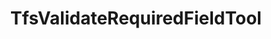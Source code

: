 ---
optionsClassName: TfsValidateRequiredFieldToolOptions
optionsClassFullName: MigrationTools.Tools.TfsValidateRequiredFieldToolOptions
configurationSamples:
- name: defaults
  description: 
  code: There are no defaults! Check the sample for options!
  sampleFor: MigrationTools.Tools.TfsValidateRequiredFieldToolOptions
- name: sample
  description: 
  code: There is no sample, but you can check the classic below for a general feel.
  sampleFor: MigrationTools.Tools.TfsValidateRequiredFieldToolOptions
- name: classic
  description: 
  code: >-
    {
      "$type": "TfsValidateRequiredFieldToolOptions",
      "Enabled": false
    }
  sampleFor: MigrationTools.Tools.TfsValidateRequiredFieldToolOptions
description: missing XML code comments
className: TfsValidateRequiredFieldTool
typeName: Tools
architecture: 
options:
- parameterName: Enabled
  type: Boolean
  description: If set to `true` then the tool will run. Set to `false` and the processor will not run.
  defaultValue: missing XML code comments
status: missing XML code comments
processingTarget: missing XML code comments
classFile: /src/MigrationTools.Clients.TfsObjectModel/Tools/TfsValidateRequiredFieldTool.cs
optionsClassFile: /src/MigrationTools.Clients.TfsObjectModel/Tools/TfsValidateRequiredFieldToolOptions.cs

redirectFrom:
- /Reference/Tools/TfsValidateRequiredFieldToolOptions/
layout: reference
toc: true
permalink: /Reference/Tools/TfsValidateRequiredFieldTool/
title: TfsValidateRequiredFieldTool
categories:
- Tools
- 
topics:
- topic: notes
  path: /docs/Reference/Tools/TfsValidateRequiredFieldTool-notes.md
  exists: false
  markdown: ''
- topic: introduction
  path: /docs/Reference/Tools/TfsValidateRequiredFieldTool-introduction.md
  exists: false
  markdown: ''

---